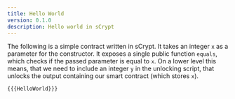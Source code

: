 ```yaml
---
title: Hello World
version: 0.1.0
description: Hello world in sCrypt
---
```


The following is a simple contract written in sCrypt. It takes an integer `x` as a parameter for the constructor.
It exposes a single public function `equals`, which checks if the passed parameter is equal to `x`.
On a lower level this means, that we need to include an integer `y` in the unlocking script, that unlocks the output containing our smart contract (which stores `x`).

```javascript
{{{HelloWorld}}}
```
